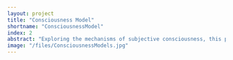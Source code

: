```yaml
---
layout: project
title: "Consciousness Model"
shortname: "ConsciousnessModel"
index: 2
abstract: "Exploring the mechanisms of subjective consciousness, this project integrates computational neuroscience with AI to model perception, imagination, motivation, and social cognition. By using projective geometry and active inference, our approach provides new insights into how consciousness structures experience, guides behavior, and influences interactions in virtual and robotic environments."
image: "/files/ConsciousnessModels.jpg"
---
```

